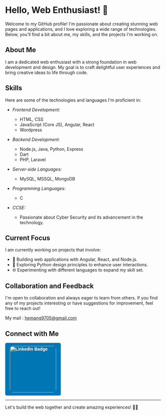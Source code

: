 # Hello, Web Enthusiast! 👋

Welcome to my GitHub profile! I'm passionate about creating stunning web pages and applications, and I love exploring a wide range of technologies. Below, you'll find a bit about me, my skills, and the projects I'm working on.

## About Me

I am a dedicated web enthusiast with a strong foundation in web development and design. My goal is to craft delightful user experiences and bring creative ideas to life through code.

## Skills

Here are some of the technologies and languages I'm proficient in:

- *Frontend Development:*
  - HTML, CSS
  - JavaScript (Core JS), Angular, React
  - Wordpress

- *Backend Development:*
  - Node.js, Java, Python, Express
  - Dart
  - PHP, Laravel

- *Server-side Languages:*
  - MySQL, MSSQL, MongoDB

- *Programming Languages:*
  - C

- *CCSE:*
  - Passionate about Cyber Security and its advancement in the technology.

## Current Focus

I am currently working on projects that involve:

- 🚀 Building web applications with Angular, React, and Node.js.
- 🎨 Exploring Python design principles to enhance user interactions.
- 🌐 Experimenting with different languages to expand my skill set.

## Collaboration and Feedback

I'm open to collaboration and always eager to learn from others. If you find any of my projects interesting or have suggestions for improvement, feel free to reach out!

My mail : hemang9705@gmail.com

## Connect with Me

<a href="https://www.linkedin.com/in/hemang-baldha-b75a0b257" target="_blank" style="display: inline-block; background-color: #0077b5; color: white; padding: 10px 15px; border-radius: 5px;">
    <img src="https://img.shields.io/badge/LinkedIn-0077b5?style=for-the-badge&logo=LinkedIn&logoColor=white&labelColor=0077b5&color=white" alt="LinkedIn Badge" style="width: 150px; border-radius: 10px; text-decoration: none; font-family: 'Arial', sans-serif; font-size: 14px; font-weight: bold;">
</a>

---

Let's build the web together and create amazing experiences! 🚀✨
